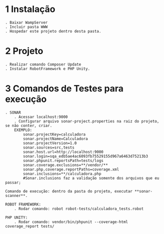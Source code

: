 # 1 Instalação
    . Baixar WampServer
    . Incluir pasta WWW
    . Hospedar este projeto dentro desta pasta.

# 2 Projeto
    . Realizar comando Composer Update
    . Instalar RobotFramework e PHP Unity.

# 3 Comandos de Testes para execução

    . SONAR
        . Acessar localhost:9000
        . Configurar arquivo sonar-project.properties na raiz do projeto, se não conter, criar.
        EXEMPLO:
            sonar.projectKey=calculadora
            sonar.projectName=Calculadora
            sonar.projectVersion=1.0
            sonar.sources=src,tests
            sonar.host.url=http://localhost:9000
            sonar.login=sqa_edb5ae4ac6093fb75529155d967a6463d75213b3
            sonar.phpunit.reportsPath=tests/logs
            sonar.coverage.exclusions=**/vendor/**
            sonar.php.coverage.reportPaths=coverage.xml
            sonar.inclusions=**/calculadora.php  
            #Sonar.inclusions faz a validação somente dos arquivos que eu passar;
        
    Comando de execução: dentro da pasta do projeto, executar **sonar-scanner**.

    ROBOT FRAMEWORK:
        . Rodar comando: robot robot-tests/calculadora_tests.robot
    
    PHP UNITY:
        . Rodar comando: vendor/bin/phpunit --coverage-html coverage_report tests/  